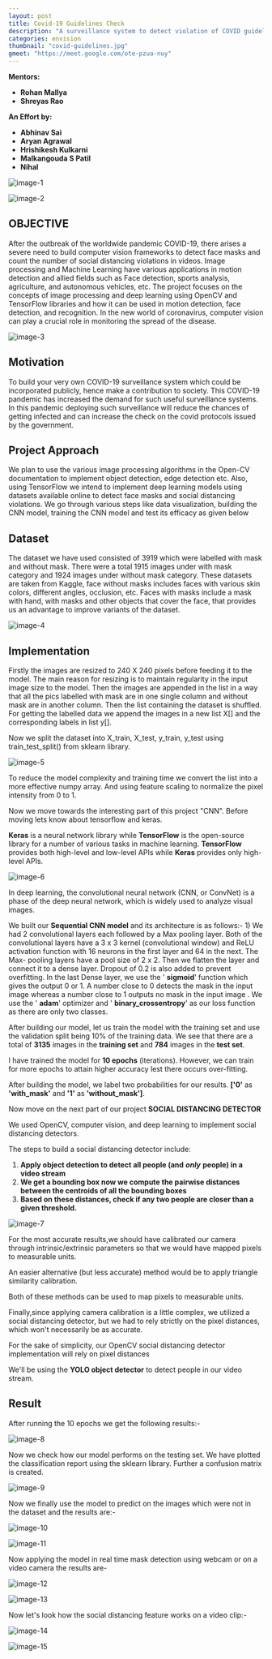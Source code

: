 ```yaml
---
layout: post
title: Covid-19 Guidelines Check
description: "A surveillance system to detect violation of COVID guidelines like masks and social distancing"
categories: envision
thumbnail: "covid-guidelines.jpg"
gmeet: "https://meet.google.com/ote-pzua-nuy"
---
```


**Mentors:**

- **Rohan Mallya**
- **Shreyas Rao**

**An Effort by:**

- **Abhinav Sai**
- **Aryan Agrawal**
- **Hrishikesh Kulkarni**
- **Malkangouda S Patil**
- **Nihal**

![image-1](/virtual-expo/assets/img/envision/diode/covid_image1.png)

![image-2](/virtual-expo/assets/img/envision/diode/covid_image2.png)

## **OBJECTIVE**

After the outbreak of the worldwide pandemic COVID-19, there arises a severe need to build computer vision frameworks to detect face masks and count the number of social distancing violations in videos. Image processing and Machine Learning have various applications in motion detection and allied fields such as Face detection, sports analysis, agriculture, and autonomous vehicles, etc. The project focuses on the concepts of image processing and deep learning using OpenCV and TensorFlow libraries and how it can be used in motion detection, face detection, and recognition. In the new world of coronavirus, computer vision can play a crucial role in monitoring the spread of the disease.

![image-3](/virtual-expo/assets/img/envision/diode/covid_image3.png)

## **Motivation**

To build your very own COVID-19 surveillance system which could be incorporated publicly, hence make a contribution to society. This COVID-19 pandemic has increased the demand for such useful surveillance systems. In this pandemic deploying such surveillance will reduce the chances of getting infected and can increase the check on the covid protocols issued by the government.

## **Project Approach**

We plan to use the various image processing algorithms in the Open-CV documentation to implement object detection, edge detection etc. Also, using TensorFlow we intend to implement deep learning models using datasets available online to detect face masks and social distancing violations. We go through various steps like data visualization, building the CNN model, training the CNN model and test its efficacy as given below

## **Dataset**

The dataset we have used consisted of 3919 which were labelled with mask and without mask. There were a total 1915 images under with mask category and 1924 images under without mask category. These datasets are taken from Kaggle, face without masks includes faces with various skin colors, different angles, occlusion, etc. Faces with masks include a mask with hand, with masks and other objects that cover the face, that provides us an advantage to improve variants of the dataset.

![image-4](/virtual-expo/assets/img/envision/diode/covid_image4.png)

## **Implementation**

Firstly the images are resized to 240 X 240 pixels before feeding it to the model. The main reason for resizing is to maintain regularity in the input image size to the model. Then the images are appended in the list in a way that all the pics labelled with mask are in one single column and without mask are in another column. Then the list containing the dataset is shuffled. For getting the labelled data we append the images in a new list X[] and the corresponding labels in list y[].

Now we split the dataset into X\_train, X\_test, y\_train, y\_test using train\_test\_split() from sklearn library.

![image-5](/virtual-expo/assets/img/envision/diode/covid_image5.png)

To reduce the model complexity and training time we convert the list into a more effective numpy array. And using feature scaling to normalize the pixel intensity from 0 to 1.

Now we move towards the interesting part of this project &quot;CNN&quot;. Before moving lets know about tensorflow and keras.

**Keras** is a neural network library while **TensorFlow** is the open-source library for a number of various tasks in machine learning. **TensorFlow** provides both high-level and low-level APIs while **Keras** provides only high-level APIs.

![image-6](/virtual-expo/assets/img/envision/diode/covid_image6.png)

In deep learning, the convolutional neural network (CNN, or ConvNet) is a phase of the deep neural network, which is widely used to analyze visual images.

We built our **Sequential CNN model** and its architecture is as follows:- 1) We had 2 convolutional layers each followed by a Max pooling layer. Both of the convolutional layers have a 3 x 3 kernel (convolutional window) and ReLU activation function with 16 neurons in the first layer and 64 in the next. The Max- pooling layers have a pool size of 2 x 2. Then we flatten the layer and connect it to a dense layer. Dropout of 0.2 is also added to prevent overfitting. In the last Dense layer, we use the &#39; **sigmoid**&#39; function which gives the output 0 or 1. A number close to 0 detects the mask in the input image whereas a number close to 1 outputs no mask in the input image . We use the &#39; **adam**&#39; optimizer and &#39; **binary\_crossentropy**&#39; as our loss function as there are only two classes.

After building our model, let us train the model with the training set and use the validation split being 10% of the training data. We see that there are a total of **3135** images in the **training set** and **784** images in the **test set**.

I have trained the model for **10 epochs** (iterations). However, we can train for more epochs to attain higher accuracy lest there occurs over-fitting.

After building the model, we label two probabilities for our results. **[&#39;0&#39;** as **&#39;with\_mask&#39;** and **&#39;1&#39;** as **&#39;without\_mask&#39;]**.

Now move on the next part of our project **SOCIAL DISTANCING DETECTOR**

We used OpenCV, computer vision, and deep learning to implement social distancing detectors.

The steps to build a social distancing detector include:

1. **Apply object detection to detect all people (and** **_only_** **people) in a video stream**
2. **We get a bounding box now we compute the pairwise distances between the centroids of all the bounding boxes**
3. **Based on these distances, check if any two people are closer than a given threshold.**

![image-7](/virtual-expo/assets/img/envision/diode/covid_image7.png)

For the most accurate results,we should have calibrated our camera through intrinsic/extrinsic parameters so that we would have mapped pixels to measurable units.

An easier alternative (but less accurate) method would be to apply triangle similarity calibration.

Both of these methods can be used to map pixels to measurable units.

Finally,since applying camera calibration is a little complex, we utilized a social distancing detector, but we had to rely strictly on the pixel distances, which won&#39;t necessarily be as accurate.

For the sake of simplicity, our OpenCV social distancing detector implementation will rely on pixel distances

We&#39;ll be using the **YOLO object detector** to detect people in our video stream.

## **Result**

After running the 10 epochs we get the following results:-

![image-8](/virtual-expo/assets/img/envision/diode/covid_image8.png)

Now we check how our model performs on the testing set. We have plotted the classification report using the sklearn library. Further a confusion matrix is created.

![image-9](/virtual-expo/assets/img/envision/diode/covid_image9.png)

Now we finally use the model to predict on the images which were not in the dataset and the results are:-

![image-10](/virtual-expo/assets/img/envision/diode/covid_image10.png)

![image-11](/virtual-expo/assets/img/envision/diode/covid_image11.png)

Now applying the model in real time mask detection using webcam or on a video camera the results are-

![image-12](/virtual-expo/assets/img/envision/diode/covid_image12.png)

![image-13](/virtual-expo/assets/img/envision/diode/covid_image13.png)

Now let&#39;s look how the social distancing feature works on a video clip:-

![image-14](/virtual-expo/assets/img/envision/diode/covid_image14.png)

![image-15](/virtual-expo/assets/img/envision/diode/covid_image15.png)
